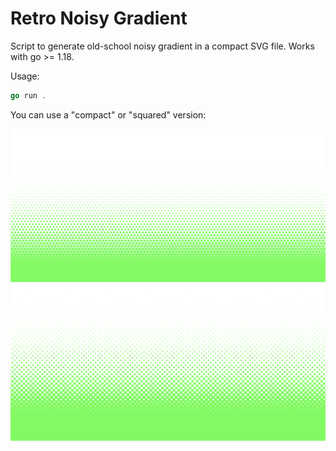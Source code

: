 # Retro Noisy Gradient

Script to generate old-school noisy gradient in a compact SVG file. Works with
go >= 1.18.

Usage:

```go
go run .
```

You can use a "compact" or "squared" version:

![example](example-compact.png)
![example](example-squared.png)
